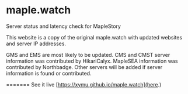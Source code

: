 # maple.watch
Server status and latency check for MapleStory

This website is a copy of the original maple.watch with updated websites and server IP addresses.

GMS and EMS are most likely to be updated.
CMS and CMST server information was contributed by HikariCalyx.
MapleSEA information was contributed by Northbadge.
Other servers will be added if server information is found or contributed.

=======
See it live [https://xymu.github.io/maple.watch](here.)
